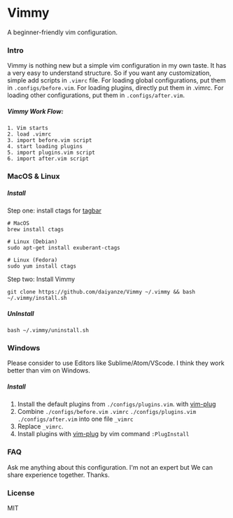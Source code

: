 # Vimmy
A beginner-friendly vim configuration.

### Intro
Vimmy is nothing new but a simple vim configuration in my own taste.
It has a very easy to understand structure. So if you want any customization,
simple add scripts in `.vimrc` file.
For loading global configurations, put them in `.configs/before.vim`.
For loading plugins, directly put them in .vimrc.
For loading other configurations, put them in `.configs/after.vim`.

##### Vimmy Work Flow:
```
1. Vim starts
2. load .vimrc
3. import before.vim script
4. start loading plugins
5. import plugins.vim script
6. import after.vim script
```  

### MacOS & Linux
##### Install
Step one: install ctags for [tagbar](https://github.com/majutsushi/tagbar)
```
# MacOS
brew install ctags

# Linux (Debian)
sudo apt-get install exuberant-ctags

# Linux (Fedora)
sudo yum install ctags
```
Step two: Install Vimmy
```
git clone https://github.com/daiyanze/Vimmy ~/.vimmy && bash ~/.vimmy/install.sh
```

##### UnInstall
```
bash ~/.vimmy/uninstall.sh
```

### Windows
Please consider to use Editors like Sublime/Atom/VScode.
I think they work better than vim on Windows.
##### Install
1. Install the default plugins from `./configs/plugins.vim`. with [vim-plug](https://github.com/junegunn/vim-plug)
2. Combine `./configs/before.vim` `.vimrc` `./configs/plugins.vim` `./configs/after.vim` into one file `_vimrc`
3. Replace `_vimrc`.
4. Install plugins with [vim-plug](https://github.com/junegunn/vim-plug) by vim command `:PlugInstall`

### FAQ
Ask me anything about this configuration. I'm not an expert but We can share experience together.
Thanks.

### License
MIT


